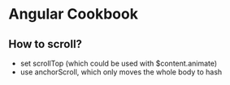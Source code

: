 # Angular Cookbook

## How to scroll?

* set scrollTop \(which could be used with $content.animate\)
* use anchorScroll, which only moves the whole body to hash

